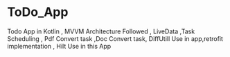 # ToDo_App
Todo App in Kotlin , MVVM Architecture Followed , LiveData ,Task Scheduling , Pdf Convert task ,Doc Convert task, DiffUtill Use in app,retrofit implementation , Hilt Use in this App
